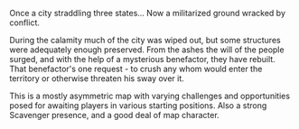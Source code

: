 Once a city straddling three states... Now a militarized ground wracked by conflict. 

During the calamity much of the city was wiped out, but some structures were adequately enough preserved. From the ashes the will of the people surged, and with the help of a mysterious benefactor, they have rebuilt. That benefactor's one request - to crush any whom would enter the territory or otherwise threaten his sway over it.

This is a mostly asymmetric map with varying challenges and opportunities posed for awaiting players in various starting positions. Also a strong Scavenger presence, and a good deal of map character.